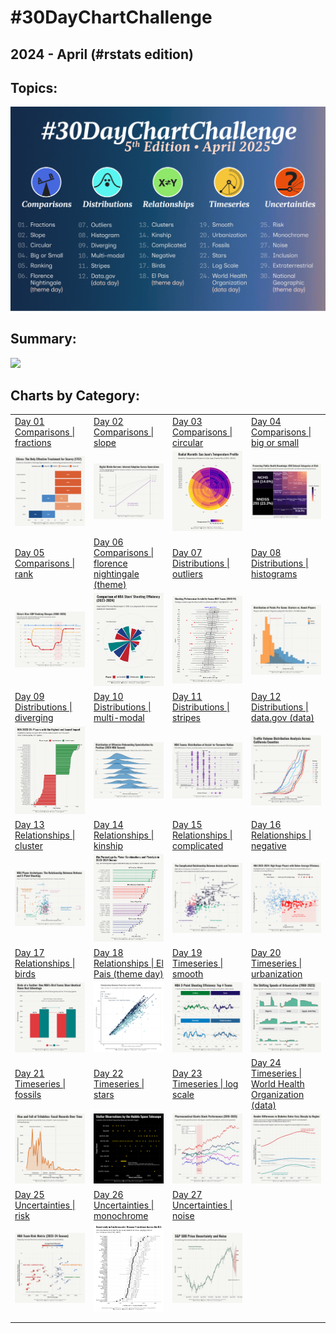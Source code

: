 # #30DayChartChallenge

## 2024 - April (#rstats edition)

## Topics:

![](topics/2025_topics.png)

## Summary:

![](topics/2025_summary.png)

## Charts by Category:

|  |  |  |  |
|----|----|----|----|
| [Day 01](https://github.com/poncest/30DayChartChallenge/tree/main/2025/day_01)<br>[Comparisons \| fractions](https://github.com/poncest/30DayChartChallenge/tree/main/2025/day_01) | [Day 02](https://github.com/poncest/30DayChartChallenge/tree/main/2025/day_02)<br>[Comparisons \| slope](https://github.com/poncest/30DayChartChallenge/tree/main/2025/day_02) | [Day 03](https://github.com/poncest/30DayChartChallenge/tree/main/2025/day_03)<br>[Comparisons \| circular](https://github.com/poncest/30DayChartChallenge/tree/main/2025/day_03) | [Day 04](https://github.com/poncest/30DayChartChallenge/tree/main/2025/day_04)<br>[Comparisons \| big or small](https://github.com/poncest/30DayChartChallenge/tree/main/2025/day_04) |
| ![](day_01/2025_day_01.png "fractions") | ![](day_02/2025_day_02.png "slope") | ![](day_03/2025_day_03.png "circular") | ![](day_04/2025_day_04.png "big or small") |
| [Day 05](https://github.com/poncest/30DayChartChallenge/tree/main/2025/day_05)<br>[Comparisons \| rank](https://github.com/poncest/30DayChartChallenge/tree/main/2025/day_05) | [Day 06](https://github.com/poncest/30DayChartChallenge/tree/main/2025/day_06)<br>[Comparisons \| florence nightingale (theme)](https://github.com/poncest/30DayChartChallenge/tree/main/2025/day_05) | [Day 07](https://github.com/poncest/30DayChartChallenge/tree/main/2025/day_07)<br>[Distributions \| outliers](https://github.com/poncest/30DayChartChallenge/tree/main/2025/day_07) | [Day 08](https://github.com/poncest/30DayChartChallenge/tree/main/2025/day_08)<br>[Distributions \| histograms](https://github.com/poncest/30DayChartChallenge/tree/main/2025/day_08) |
| ![](day_05/2025_day_05.png "rank") | ![](day_06/2025_day_06.png "florence nightingale (theme)") | ![](day_07/2025_day_07.png "outliers") | ![](day_08/2025_day_08.png "histograms") |
| [Day 09](https://github.com/poncest/30DayChartChallenge/tree/main/2025/day_09)<br>[Distributions \| diverging](https://github.com/poncest/30DayChartChallenge/tree/main/2025/day_09) | [Day 10](https://github.com/poncest/30DayChartChallenge/tree/main/2025/day_10)<br>[Distributions \| multi-modal](https://github.com/poncest/30DayChartChallenge/tree/main/2025/day_10) | [Day 11](https://github.com/poncest/30DayChartChallenge/tree/main/2025/day_11)<br>[Distributions \| stripes](https://github.com/poncest/30DayChartChallenge/tree/main/2025/day_11) | [Day 12](https://github.com/poncest/30DayChartChallenge/tree/main/2025/day_12)<br>[Distributions \| data.gov (data)](https://github.com/poncest/30DayChartChallenge/tree/main/2025/day_12) |
| ![](day_09/2025_day_09.png "diverging") | ![](day_10/2025_day_10.png "multi-modal") | ![](day_11/2025_day_11.png "stripes") | ![](day_12/2025_day_12.png "data.gov (data)") |
| [Day 13](https://github.com/poncest/30DayChartChallenge/tree/main/2025/day_13)<br>[Relationships \| cluster](https://github.com/poncest/30DayChartChallenge/tree/main/2025/day_13) | [Day 14](https://github.com/poncest/30DayChartChallenge/tree/main/2025/day_14)<br>[Relationships \| kinship](https://github.com/poncest/30DayChartChallenge/tree/main/2025/day_14) | [Day 15](https://github.com/poncest/30DayChartChallenge/tree/main/2025/day_15)<br>[Relationships \| complicated](https://github.com/poncest/30DayChartChallenge/tree/main/2025/day_15) | [Day 16](https://github.com/ponest/30DayChartChallenge/tree/main/2025/day_16)<br>[Relationships \| negative](https://github.com/poncest/30DayChartChallenge/tree/main/2025/day_16) |
| ![](day_13/2025_day_13.png "cluster") | ![](day_14/2025_day_14.png "kinship") | ![](day_15/2025_day_15.png "complicated") | ![](day_16/2025_day_16.png "negative") |
| [Day 17](https://github.com/ponest/30DayChartChallenge/tree/main/2025/day_17)<br>[Relationships \| birds](https://github.com/poncest/30DayChartChallenge/tree/main/2025/day_17) | [Day 18](https://github.com/ponest/30DayChartChallenge/tree/main/2025/day_18)<br>[Relationships \| El Pais (theme day)](https://github.com/poncest/30DayChartChallenge/tree/main/2025/day_18) | [Day 19](https://github.com/ponest/30DayChartChallenge/tree/main/2025/day_19)<br>[Timeseries \| smooth](https://github.com/poncest/30DayChartChallenge/tree/main/2025/day_19) | [Day 20](https://github.com/ponest/30DayChartChallenge/tree/main/2025/day_20)<br>[Timeseries \| urbanization](https://github.com/poncest/30DayChartChallenge/tree/main/2025/day_20) |
| ![](day_17/2025_day_17.png "birds") | ![](day_18/2025_day_18.png "El Pais (theme day)") | ![](day_19/2025_day_19.png "smooth") | ![](day_20/2025_day_20.png "urbanization") |
| [Day 21](https://github.com/ponest/30DayChartChallenge/tree/main/2025/day_21)<br>[Timeseries \| fossils](https://github.com/poncest/30DayChartChallenge/tree/main/2025/day_21) | [Day 22](https://github.com/ponest/30DayChartChallenge/tree/main/2025/day_22)<br>[Timeseries \| stars](https://github.com/poncest/30DayChartChallenge/tree/main/2025/day_22) | [Day 23](https://github.com/ponest/30DayChartChallenge/tree/main/2025/day_23)<br>[Timeseries \| log scale](https://github.com/poncest/30DayChartChallenge/tree/main/2025/day_23) | [Day 24](https://github.com/ponest/30DayChartChallenge/tree/main/2025/day_24)<br>[Timeseries \| World Health Organization (data)](https://github.com/poncest/30DayChartChallenge/tree/main/2025/day_24) |
| ![](day_21/2025_day_21.png "fossils") | ![](day_22/2025_day_22.png "stars") | ![](day_23/2025_day_23.png "log scale") | ![](day_24/2025_day_24.png "World Health Organization (data)") |
| [Day 25](https://github.com/ponest/30DayChartChallenge/tree/main/2025/day_25)<br>[Uncertainties \| risk](https://github.com/poncest/30DayChartChallenge/tree/main/2025/day_25) | [Day 26](https://github.com/ponest/30DayChartChallenge/tree/main/2025/day_26)<br>[Uncertainties \| monochrome](https://github.com/poncest/30DayChartChallenge/tree/main/2025/day_26) | [Day 27](https://github.com/ponest/30DayChartChallenge/tree/main/2025/day_27)<br>[Uncertainties \| noise](https://github.com/poncest/30DayChartChallenge/tree/main/2025/day_27) |  |
| ![](day_25/2025_day_25.png "risk") | ![](day_26/2025_day_26.png "monochrome") | ![](day_27/2025_day_27.png "noise") |  |
|  |  |  |  |
|  |  |  |  |
